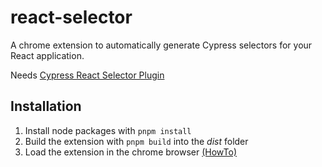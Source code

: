 # react-selector

A chrome extension to automatically generate Cypress selectors for your React application.

Needs [Cypress React Selector Plugin](https://github.com/abhinaba-ghosh/cypress-react-selector)

## Installation

1. Install node packages with `pnpm install`
2. Build the extension with `pnpm build` into the _dist_ folder
3. Load the extension in the chrome browser [(HowTo)](https://developer.chrome.com/docs/extensions/mv3/getstarted/#unpacked)
